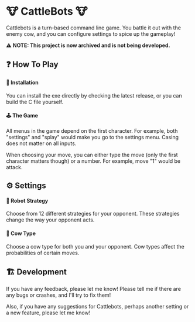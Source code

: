# 🐮 CattleBots 🐮

Cattlebots is a turn-based command line game. You battle it out with the enemy cow, and you can configure settings to spice up the gameplay!

⚠️ **NOTE: This project is now archived and is not being developed.**

## ❓ How To Play

#### 🚀 Installation

You can install the exe directly by checking the latest release, or you can build the C file yourself.

#### 🕹 The Game

All menus in the game depend on the first character. For example, both "settings" and "splay" would make you go to the settings menu. Casing does not matter on all inputs.

When choosing your move, you can either type the move (only the first character matters though) or a number. For example, move "1" would be attack.

## ⚙ Settings

#### 🤖 Robot Strategy

Choose from 12 different strategies for your opponent. These strategies change the way your opponent acts.

#### 🐄 Cow Type

Choose a cow type for both you and your opponent. Cow types affect the probabilities of certain moves.

## 🏗 Development

If you have any feedback, please let me know! Please tell me if there are any bugs or crashes, and I'll try to fix them! 

Also, if you have any suggestions for Cattlebots, perhaps another setting or a new feature, please let me know!
